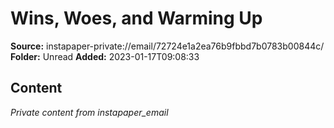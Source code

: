 # Wins, Woes, and Warming Up

**Source:** instapaper-private://email/72724e1a2ea76b9fbbd7b0783b00844c/
**Folder:** Unread
**Added:** 2023-01-17T09:08:33




## Content
*Private content from instapaper_email*
